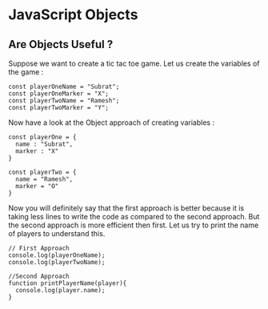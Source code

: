 # JavaScript Objects
## Are Objects Useful ?
Suppose we want to create a tic tac toe game. Let us create the variables of the game :
```
const playerOneName = "Subrat";
const playerOneMarker = "X";
const playerTwoName = "Ramesh";
const playerTwoMarker = "Y";
```
Now have a look at the Object approach of creating variables :
```
const playerOne = {
  name : "Subrat",
  marker : "X"
}

const playerTwo = {
  name = "Ramesh",
  marker = "O"
}
```
Now you will definitely say that the first approach is better because it is taking less lines to write the code as compared to the second approach. But the second approach is more efficient then first. Let us try to print the name of players to understand this.
```
// First Approach
console.log(playerOneName);
console.log(playerTwoName);

//Second Approach
function printPlayerName(player){
  console.log(player.name);
}
```
